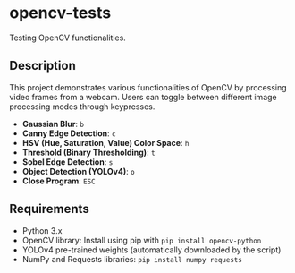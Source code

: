 # opencv-tests
Testing OpenCV functionalities.

## Description
This project demonstrates various functionalities of OpenCV by processing video frames from a webcam. Users can toggle between different image processing modes through keypresses.

- **Gaussian Blur**: `b`
- **Canny Edge Detection**: `c`
- **HSV (Hue, Saturation, Value) Color Space**: `h`
- **Threshold (Binary Thresholding)**: `t`
- **Sobel Edge Detection**: `s`
- **Object Detection (YOLOv4)**: `o`
- **Close Program**: `ESC`

## Requirements
- Python 3.x
- OpenCV library: Install using pip with `pip install opencv-python`
- YOLOv4 pre-trained weights (automatically downloaded by the script)
- NumPy and Requests libraries: `pip install numpy requests`

